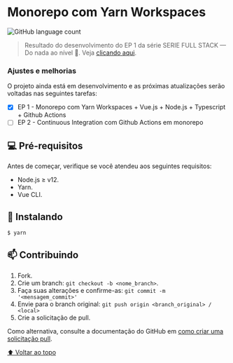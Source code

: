 # Monorepo com Yarn Workspaces

![GitHub language count](https://img.shields.io/github/languages/count/pedromoraisf/monorepo-yarn-workspaces?style=for-the-badge)

> Resultado do desenvolvimento do EP 1 da série SERIE FULL STACK — Do nada ao nível 💫. 
Veja [clicando aqui](https://pedromoraisf.medium.com/serie-full-stack-do-nada-ao-n%C3%ADvel-2302e924ef28).

### Ajustes e melhorias

O projeto ainda está em desenvolvimento e as próximas atualizações serão voltadas nas seguintes tarefas:

- [x] EP 1 - Monorepo com Yarn Workspaces + Vue.js + Node.js + Typescript + Github Actions
- [ ] EP 2 - Continuous Integration com Github Actions em monorepo

## 💻 Pré-requisitos

Antes de começar, verifique se você atendeu aos seguintes requisitos:
* Node.js ≥ v12.
* Yarn.
* Vue CLI.

## 🚀 Instalando

```
$ yarn
```

## 📫 Contribuindo
1. Fork.
2. Crie um branch: `git checkout -b <nome_branch>`.
3. Faça suas alterações e confirme-as: `git commit -m '<mensagem_commit>'`
4. Envie para o branch original: `git push origin <branch_original> / <local>`
5. Crie a solicitação de pull.

Como alternativa, consulte a documentação do GitHub em [como criar uma solicitação pull](https://help.github.com/en/github/collaborating-with-issues-and-pull-requests/creating-a-pull-request).

[⬆ Voltar ao topo](#monorepo-yarn-workspaces)<br>